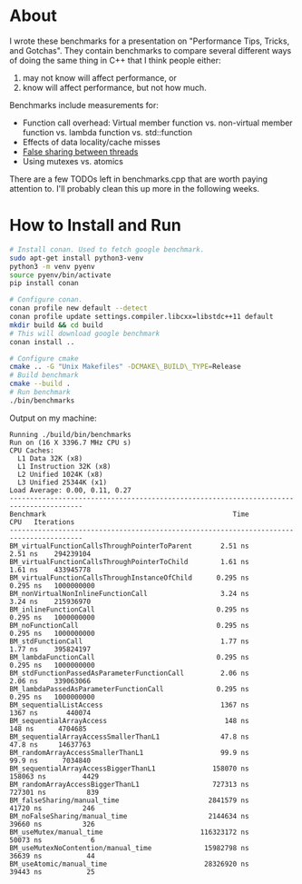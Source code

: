 
# About

I wrote these benchmarks for a presentation on "Performance Tips, Tricks, and
Gotchas". They contain benchmarks to compare several different ways of doing
the same thing in C++ that I think people either:
1) may not know will affect performance, or
2) know will affect performance, but not how much.

Benchmarks include measurements for:
* Function call overhead: Virtual member function vs. non-virtual member function vs. lambda function vs. std::function
* Effects of data locality/cache misses
* [False sharing between threads](https://software.intel.com/content/www/us/en/develop/articles/avoiding-and-identifying-false-sharing-among-threads.html)
* Using mutexes vs. atomics

There are a few TODOs left in benchmarks.cpp that are worth paying attention to. I'll probably clean this up more in the following weeks.

# How to Install and Run

```bash
# Install conan. Used to fetch google benchmark.
sudo apt-get install python3-venv
python3 -m venv pyenv
source pyenv/bin/activate
pip install conan

# Configure conan.
conan profile new default --detect
conan profile update settings.compiler.libcxx=libstdc++11 default
mkdir build && cd build
# This will download google benchmark
conan install ..

# Configure cmake
cmake .. -G "Unix Makefiles" -DCMAKE\_BUILD\_TYPE=Release
# Build benchmark
cmake --build .
# Run benchmark
./bin/benchmarks
```

Output on my machine:

```
Running ./build/bin/benchmarks
Run on (16 X 3396.7 MHz CPU s)
CPU Caches:
  L1 Data 32K (x8)
  L1 Instruction 32K (x8)
  L2 Unified 1024K (x8)
  L3 Unified 25344K (x1)
Load Average: 0.00, 0.11, 0.27
----------------------------------------------------------------------------------------
Benchmark                                              Time             CPU   Iterations
----------------------------------------------------------------------------------------
BM_virtualFunctionCallsThroughPointerToParent       2.51 ns         2.51 ns    294239104
BM_virtualFunctionCallsThroughPointerToChild        1.61 ns         1.61 ns    433945778
BM_virtualFunctionCallsThroughInstanceOfChild      0.295 ns        0.295 ns   1000000000
BM_nonVirtualNonInlineFunctionCall                  3.24 ns         3.24 ns    215936970
BM_inlineFunctionCall                              0.295 ns        0.295 ns   1000000000
BM_noFunctionCall                                  0.295 ns        0.295 ns   1000000000
BM_stdFunctionCall                                  1.77 ns         1.77 ns    395824197
BM_lambdaFunctionCall                              0.295 ns        0.295 ns   1000000000
BM_stdFunctionPassedAsParameterFunctionCall         2.06 ns         2.06 ns    339063066
BM_lambdaPassedAsParameterFunctionCall             0.295 ns        0.295 ns   1000000000
BM_sequentialListAccess                             1367 ns         1367 ns       440074
BM_sequentialArrayAccess                             148 ns          148 ns      4704685
BM_sequentialArrayAccessSmallerThanL1               47.8 ns         47.8 ns     14637763
BM_randomArrayAccessSmallerThanL1                   99.9 ns         99.9 ns      7034840
BM_sequentialArrayAccessBiggerThanL1              158070 ns       158063 ns         4429
BM_randomArrayAccessBiggerThanL1                  727313 ns       727301 ns          839
BM_falseSharing/manual_time                      2841579 ns        41720 ns          246
BM_noFalseSharing/manual_time                    2144634 ns        39660 ns          326
BM_useMutex/manual_time                        116323172 ns        50073 ns            6
BM_useMutexNoContention/manual_time             15982798 ns        36639 ns           44
BM_useAtomic/manual_time                        28326920 ns        39443 ns           25
```
